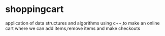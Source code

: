 # shoppingcart

application of data structures and algorithms using c++,to make an online cart where we can add items,remove items and make checkouts

